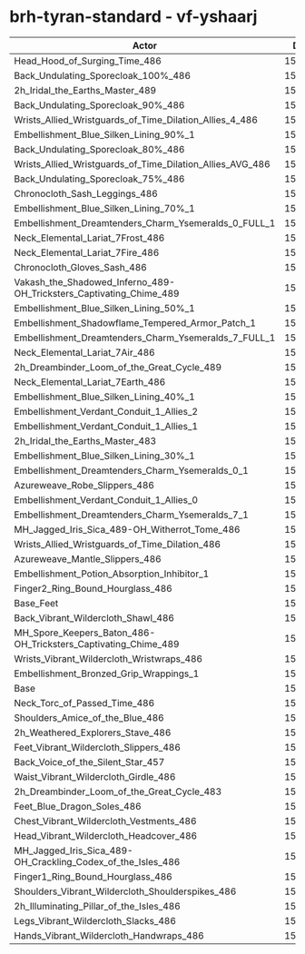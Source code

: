 # brh-tyran-standard - vf-yshaarj
| Actor | DPS | Increase |
|---|:---:|:---:|
|Head_Hood_of_Surging_Time_486|157330|1.86%|
|Back_Undulating_Sporecloak_100%_486|156685|1.44%|
|2h_Iridal_the_Earths_Master_489|156632|1.41%|
|Back_Undulating_Sporecloak_90%_486|156494|1.32%|
|Wrists_Allied_Wristguards_of_Time_Dilation_Allies_4_486|156470|1.30%|
|Embellishment_Blue_Silken_Lining_90%_1|156404|1.26%|
|Back_Undulating_Sporecloak_80%_486|156239|1.15%|
|Wrists_Allied_Wristguards_of_Time_Dilation_Allies_AVG_486|156140|1.09%|
|Back_Undulating_Sporecloak_75%_486|156128|1.08%|
|Chronocloth_Sash_Leggings_486|156009|1.00%|
|Embellishment_Blue_Silken_Lining_70%_1|155999|1.00%|
|Embellishment_Dreamtenders_Charm_Ysemeralds_0_FULL_1|155894|0.93%|
|Neck_Elemental_Lariat_7Frost_486|155877|0.92%|
|Neck_Elemental_Lariat_7Fire_486|155870|0.91%|
|Chronocloth_Gloves_Sash_486|155810|0.88%|
|Vakash_the_Shadowed_Inferno_489-OH_Tricksters_Captivating_Chime_489|155741|0.83%|
|Embellishment_Blue_Silken_Lining_50%_1|155611|0.75%|
|Embellishment_Shadowflame_Tempered_Armor_Patch_1|155606|0.74%|
|Embellishment_Dreamtenders_Charm_Ysemeralds_7_FULL_1|155589|0.73%|
|Neck_Elemental_Lariat_7Air_486|155563|0.72%|
|2h_Dreambinder_Loom_of_the_Great_Cycle_489|155514|0.68%|
|Neck_Elemental_Lariat_7Earth_486|155421|0.62%|
|Embellishment_Blue_Silken_Lining_40%_1|155352|0.58%|
|Embellishment_Verdant_Conduit_1_Allies_2|155133|0.44%|
|Embellishment_Verdant_Conduit_1_Allies_1|155119|0.43%|
|2h_Iridal_the_Earths_Master_483|155114|0.43%|
|Embellishment_Blue_Silken_Lining_30%_1|155107|0.42%|
|Embellishment_Dreamtenders_Charm_Ysemeralds_0_1|155091|0.41%|
|Azureweave_Robe_Slippers_486|155089|0.41%|
|Embellishment_Verdant_Conduit_1_Allies_0|155078|0.40%|
|Embellishment_Dreamtenders_Charm_Ysemeralds_7_1|155077|0.40%|
|MH_Jagged_Iris_Sica_489-OH_Witherrot_Tome_486|154959|0.33%|
|Wrists_Allied_Wristguards_of_Time_Dilation_486|154872|0.27%|
|Azureweave_Mantle_Slippers_486|154870|0.27%|
|Embellishment_Potion_Absorption_Inhibitor_1|154799|0.22%|
|Finger2_Ring_Bound_Hourglass_486|154741|0.18%|
|Base_Feet|154694|0.15%|
|Back_Vibrant_Wildercloth_Shawl_486|154579|0.08%|
|MH_Spore_Keepers_Baton_486-OH_Tricksters_Captivating_Chime_489|154574|0.08%|
|Wrists_Vibrant_Wildercloth_Wristwraps_486|154548|0.06%|
|Embellishment_Bronzed_Grip_Wrappings_1|154477|0.01%|
|Base|154457|0.00%|
|Neck_Torc_of_Passed_Time_486|154377|-0.05%|
|Shoulders_Amice_of_the_Blue_486|154352|-0.07%|
|2h_Weathered_Explorers_Stave_486|154279|-0.12%|
|Feet_Vibrant_Wildercloth_Slippers_486|154278|-0.12%|
|Back_Voice_of_the_Silent_Star_457|154239|-0.14%|
|Waist_Vibrant_Wildercloth_Girdle_486|154239|-0.14%|
|2h_Dreambinder_Loom_of_the_Great_Cycle_483|154213|-0.16%|
|Feet_Blue_Dragon_Soles_486|154195|-0.17%|
|Chest_Vibrant_Wildercloth_Vestments_486|153931|-0.34%|
|Head_Vibrant_Wildercloth_Headcover_486|153927|-0.34%|
|MH_Jagged_Iris_Sica_489-OH_Crackling_Codex_of_the_Isles_486|153925|-0.34%|
|Finger1_Ring_Bound_Hourglass_486|153682|-0.50%|
|Shoulders_Vibrant_Wildercloth_Shoulderspikes_486|153678|-0.50%|
|2h_Illuminating_Pillar_of_the_Isles_486|153651|-0.52%|
|Legs_Vibrant_Wildercloth_Slacks_486|153393|-0.69%|
|Hands_Vibrant_Wildercloth_Handwraps_486|153147|-0.85%|
